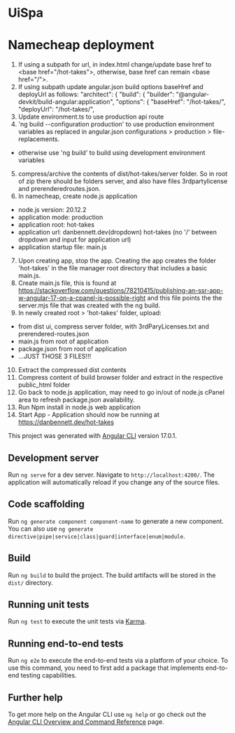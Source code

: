 # UiSpa

# Namecheap deployment
1. If using a subpath for url, in index.html change/update base href to \<base href="/hot-takes">, otherwise, base href can remain  \<base href="/">.
2. If using subpath update angular.json build options baseHref and deployUrl as follows:
      "architect": \{
        "build": \{
          "builder": "@angular-devkit/build-angular:application",
          "options": \{
            "baseHref": "/hot-takes/",
            "deployUrl": "/hot-takes/",
3. Update environment.ts to use production api route
4. 'ng build --configuration production' to use production environment variables as replaced in angular.json configurations > production > file-replacements.
  - otherwise use 'ng build' to build using development environment variables
5. compress/archive the contents of dist/hot-takes/server folder. So in root of zip there should be folders server, and also have files 3rdpartylicense and prerenderedroutes.json.
6. In namecheap, create node.js application
  - node.js version: 20.12.2
  - application mode: production
  - application root: hot-takes
  - application url: danbennett.dev(dropdown)   hot-takes (no '/' between dropdown and input for application url)
  - application startup file: main.js
7. Upon creating app, stop the app. Creating the app creates the folder 'hot-takes' in the file manager root directory that includes a basic main.js.
8. Create main.js file, this is found at https://stackoverflow.com/questions/78210415/publishing-an-ssr-app-w-angular-17-on-a-cpanel-is-possible-right and this file points the the server.mjs file that was created with the ng build.
9. In newly created root > 'hot-takes' folder, upload:
  - from dist ui, compress server folder, with 3rdParyLicenses.txt and prerendered-routes.json
  - main.js from root of application
  - package.json from root of application
  - ...JUST THOSE 3 FILES!!!
10. Extract the compressed dist contents
11. Compress content of build browser folder and extract in the respective public_html folder
12. Go back to node.js application, may need to go in/out of node.js cPanel area to refresh package.json availability.
13. Run Npm install in node.js web application
14. Start App - Application should now be running at https://danbennett.dev/hot-takes

This project was generated with [Angular CLI](https://github.com/angular/angular-cli) version 17.0.1.

## Development server

Run `ng serve` for a dev server. Navigate to `http://localhost:4200/`. The application will automatically reload if you change any of the source files.

## Code scaffolding

Run `ng generate component component-name` to generate a new component. You can also use `ng generate directive|pipe|service|class|guard|interface|enum|module`.

## Build

Run `ng build` to build the project. The build artifacts will be stored in the `dist/` directory.

## Running unit tests

Run `ng test` to execute the unit tests via [Karma](https://karma-runner.github.io).

## Running end-to-end tests

Run `ng e2e` to execute the end-to-end tests via a platform of your choice. To use this command, you need to first add a package that implements end-to-end testing capabilities.

## Further help

To get more help on the Angular CLI use `ng help` or go check out the [Angular CLI Overview and Command Reference](https://angular.io/cli) page.
